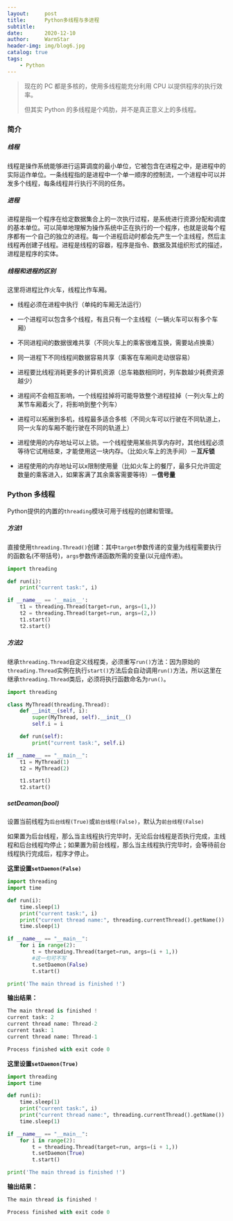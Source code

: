 ```yaml
---
layout:     post   				    
title:      Python多线程与多进程 				
subtitle:   
date:       2020-12-10 				
author:     WarmStar 						
header-img: img/blog6.jpg 	
catalog: true 				
tags:							
    - Python
---
```


> 现在的 PC 都是多核的，使用多线程能充分利用 CPU 以提供程序的执行效率。
>
> 但其实 Python 的多线程是个鸡肋，并不是真正意义上的多线程。



### 简介

##### 线程

线程是操作系统能够进行运算调度的最小单位，它被包含在进程之中，是进程中的实际运作单位。一条线程指的是进程中一个单一顺序的控制流，一个进程中可以并发多个线程，每条线程并行执行不同的任务。  



##### 进程

进程是指一个程序在给定数据集合上的一次执行过程，是系统进行资源分配和调度的基本单位。可以简单地理解为操作系统中正在执行的一个程序，也就是说每个程序都有一个自己的独立的进程。每一个进程启动时都会先产生一个主线程，然后主线程再创建子线程。进程是线程的容器，程序是指令、数据及其组织形式的描述，进程是程序的实体。  



##### 线程和进程的区别

这里将进程比作火车，线程比作车厢。

- 线程必须在进程中执行（单纯的车厢无法运行）

- 一个进程可以包含多个线程，有且只有一个主线程（一辆火车可以有多个车厢）

- 不同进程间的数据很难共享（不同火车上的乘客很难互换，需要站点换乘）

- 同一进程下不同线程间数据容易共享（乘客在车厢间走动很容易）

- 进程要比线程消耗更多的计算机资源（总车箱数相同时，列车数越少耗费资源越少）

- 进程间不会相互影响，一个线程挂掉将可能导致整个进程挂掉（一列火车上的某节车厢着火了，将影响到整个列车）

- 进程可以拓展到多机，线程最多适合多核（不同火车可以行驶在不同轨道上，同一火车的车厢不能行驶在不同的轨道上）

- 进程使用的内存地址可以上锁。一个线程使用某些共享内存时，其他线程必须等待它试用结束，才能使用这一块内存。（比如火车上的洗手间）－**互斥锁**

- 进程使用的内存地址可以x限制使用量（比如火车上的餐厅，最多只允许固定数量的乘客进入，如果客满了其余乘客需要等待）－**信号量**  

    

  

### Python 多线程

Python提供的内置的`threading`模块可用于线程的创建和管理。

##### 方法1

直接使用`threading.Thread()`创建：其中`target`参数传递的变量为线程需要执行的函数名(不带括号)，`args`参数传递函数所需的变量(以元组传递)。

```python
import threading

def run(i):
    print("current task:", i)

if __name__ == '__main__':
    t1 = threading.Thread(target=run, args=(1,))
    t2 = threading.Thread(target=run, args=(2,))
    t1.start()
    t2.start()
```



##### 方法2

继承`threading.Thread`自定义线程类，必须重写`run()`方法：因为原始的`threading.Thread`实例在执行`start()`方法后会自动调用`run()`方法，所以这里在继承`threading.Thread`类后，必须将执行函数命名为`run()`。

```python
import threading

class MyThread(threading.Thread):
    def __init__(self, i):
        super(MyThread, self).__init__()
        self.i = i

    def run(self):
        print("current task:", self.i)

if __name__ == "__main__":
    t1 = MyThread(1)
    t2 = MyThread(2)

    t1.start()
    t2.start()
```



##### setDeamon(bool)

设置当前线程为`后台线程(True)`或`前台线程(False)`，默认为`前台线程(False)`

如果置为后台线程，那么当主线程执行完毕时，无论后台线程是否执行完成，主线程和后台线程均停止；如果置为前台线程，那么当主线程执行完毕时，会等待前台线程执行完成后，程序才停止。  



**这里设置`setDaemon(False)`**

```python
import threading
import time

def run(i):
    time.sleep(1)
    print("current task:", i)
    print("current thread name:", threading.currentThread().getName())
    time.sleep(1)

if __name__ == "__main__":
    for i in range(2):
        t = threading.Thread(target=run, args=(i + 1,))
        #这一句可不写
        t.setDaemon(False)	
        t.start()

print('The main thread is finished !')
```

**输出结果：**

```python
The main thread is finished !
current task: 2
current thread name: Thread-2
current task: 1
current thread name: Thread-1

Process finished with exit code 0
```

**这里设置`setDaemon(True)`**

```python
import threading
import time

def run(i):
    time.sleep(1)
    print("current task:", i)
    print("current thread name:", threading.currentThread().getName())
    time.sleep(1)

if __name__ == "__main__":
    for i in range(2):
        t = threading.Thread(target=run, args=(i + 1,))
        t.setDaemon(True)	
        t.start()

print('The main thread is finished !')
```

**输出结果：**

```python
The main thread is finished !

Process finished with exit code 0
```

